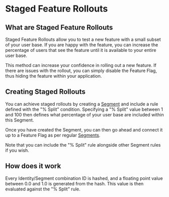 # Staged Feature Rollouts

## What are Staged Feature Rollouts

Staged Feature Rollouts allow you to test a new feature with a small subset of your user base. If you are happy with the feature, you can increase the percentage of users that see the feature until it is available to your entire user base.

This method can increase your confidence in rolling out a new feature. If there are issues with the rollout, you can simply disable the Feature Flag, thus hiding the feature within your application.

## Creating Staged Rollouts

You can achieve staged rollouts by creating a [Segment](/managing-segments) and include a rule defined with the "% Split" condition. Specifying a "% Split" value between 1 and 100 then defines what percentage of your user base are included within this Segment.

Once you have created the Segment, you can then go ahead and connect it up to a Feature Flag as per regular [Segments](/managing-segments).

Note that you can include the "% Split" rule alongside other Segment rules if you wish.

## How does it work

Every Identity/Segment combination ID is hashed, and a floating point value between 0.0 and 1.0 is generated from the hash. This value is then evaluated against the "% Split" rule.
